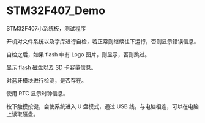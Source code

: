 # STM32F407_Demo
STM32F407小系统板，测试程序

开机对文件系统以及字库进行自检，若正常则继续往下运行，否则显示错误信息。

自检之后，如果 flash 中有 Logo 图片，则显示，否则跳过。

显示 flash 磁盘以及 SD 卡容量信息。

对蓝牙模块进行检测，是否存在。

使用 RTC 显示时钟信息。

按下触摸按键，会使系统进入 U 盘模式，通过 USB 线，与电脑相连，可以在电脑上读取磁盘。
